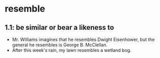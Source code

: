 # resemble
## 1.1: be similar or bear a likeness to

  *  Mr. Williams imagines that he resembles Dwight Eisenhower, but the general he resembles is George B. McClellan.
  *  After this week's rain, my lawn resembles a wetland bog.
